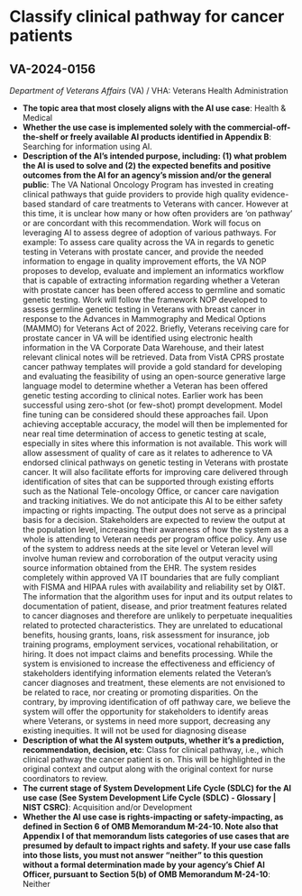 # Classify clinical pathway for cancer patients
## VA-2024-0156
_Department of Veterans Affairs_ (VA) / VHA: Veterans Health Administration


+ **The topic area that most closely aligns with the AI use case**: Health & Medical
+ **Whether the use case is implemented solely with the commercial-off-the-shelf or freely available AI products identified in Appendix B**: Searching for information using AI.
+ **Description of the AI’s intended purpose, including: (1) what problem the AI is used to solve and (2) the expected benefits and positive outcomes from the AI for an agency’s mission and/or the general public**: The VA National Oncology Program has invested in creating clinical pathways that guide providers to provide high quality evidence-based standard of care treatments to Veterans with cancer. However at this time, it is unclear how many or how often providers are ‘on pathway’ or are concordant with this recommendation. Work will focus on leveraging AI to assess degree of adoption of various pathways. For example:  To assess care quality across the VA in regards to genetic testing in Veterans with prostate cancer, and provide the needed information to engage in quality improvement efforts, the VA NOP proposes to develop, evaluate and implement an informatics workflow that is capable of extracting information regarding whether a Veteran with prostate cancer has been offered access to germline and somatic genetic testing. Work will follow the framework NOP developed to assess germline genetic testing in Veterans with breast cancer in response to the Advances in Mammography and Medical Options (MAMMO) for Veterans Act of 2022. Briefly, Veterans receiving care for prostate cancer in VA will be identified using electronic health information in the VA Corporate Data Warehouse, and their latest relevant clinical notes will be retrieved. Data from VistA CPRS prostate cancer pathway templates will provide a gold standard for developing and evaluating the feasibility of using an open-source generative large language model to determine whether a Veteran has been offered genetic testing according to clinical notes. Earlier work has been successful using zero-shot (or few-shot) prompt development. Model fine tuning can be considered should these approaches fail. Upon achieving acceptable accuracy, the model will then be implemented for near real time determination of access to genetic testing at scale, especially in sites where this information is not available. 
This work will allow assessment of quality of care as it relates to adherence to VA endorsed clinical pathways on genetic testing in Veterans with prostate cancer. It will also facilitate efforts for improving care delivered through identification of sites that can be supported through existing efforts such as the National Tele-oncology Office, or cancer care navigation and tracking initiatives.
We do not anticipate this AI to be either safety impacting or rights impacting. The output does not serve as a principal basis for a decision. Stakeholders are expected to review the output at the population level, increasing their awareness of how the system as a whole is attending to Veteran needs per program office policy. Any use of the system to address needs at the site level or Veteran level will involve human review and corroboration of the output veracity using source information obtained from the EHR. The system resides completely within approved VA IT boundaries that are fully compliant with FISMA and HIPAA rules with availability and reliability set by OI&T. The information that the algorithm uses for input and its output relates to documentation of patient, disease, and prior treatment features related to cancer diagnoses and therefore are unlikely to perpetuate inequalities related to protected characteristics. They are unrelated to educational benefits, housing grants, loans, risk assessment for insurance, job training programs, employment services, vocational rehabilitation, or hiring. It does not impact claims and benefits processing.
While the system is envisioned to increase the effectiveness and efficiency of stakeholders identifying information elements related the Veteran’s cancer diagnoses and treatment, these elements are not envisioned to be related to race, nor creating or promoting disparities. On the contrary, by improving identification of off pathway care, we believe the system will offer the opportunity for stakeholders to identify areas where Veterans, or systems in need more support, decreasing any existing inequities. It will not be used for diagnosing disease
+ **Description of what the AI system outputs, whether it’s a prediction, recommendation, decision, etc**: Class for clinical pathway, i.e., which clinical pathway the cancer patient is on. This will be highlighted in the original context and output along with the original context for nurse coordinators to review.
+ **The current stage of System Development Life Cycle (SDLC) for the AI use case (See System Development Life Cycle (SDLC) - Glossary | NIST CSRC)**: Acquisition and/or Development
+ **Whether the AI use case is rights-impacting or safety-impacting, as defined in Section 6 of OMB Memorandum M-24-10. Note also that Appendix I of that memorandum lists categories of use cases that are presumed by default to impact rights and safety. If your use case falls into those lists, you must not answer “neither” to this question without a formal determination made by your agency’s Chief AI Officer, pursuant to Section 5(b) of OMB Memorandum M-24-10**: Neither
